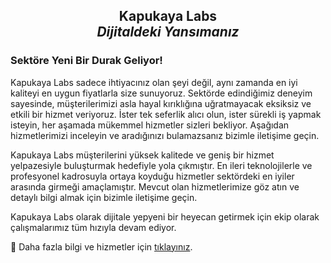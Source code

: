 <div align="center">
<h2>Kapukaya Labs <br> <i>Dijitaldeki Yansımanız</i></h2>
</div>

### Sektöre Yeni Bir Durak Geliyor!

Kapukaya Labs sadece ihtiyacınız olan şeyi değil, aynı zamanda en iyi kaliteyi en uygun fiyatlarla size sunuyoruz. Sektörde edindiğimiz deneyim sayesinde, müşterilerimizi asla hayal kırıklığına uğratmayacak eksiksiz ve etkili bir hizmet veriyoruz. İster tek seferlik alıcı olun, ister sürekli iş yapmak isteyin, her aşamada mükemmel hizmetler sizleri bekliyor. Aşağıdan hizmetlerimizi inceleyin ve aradığınızı bulamazsanız bizimle iletişime geçin.

Kapukaya Labs müşterilerini yüksek kalitede ve geniş bir hizmet yelpazesiyle buluşturmak hedefiyle yola çıkmıştır. En ileri teknolojilerle ve profesyonel kadrosuyla ortaya koyduğu hizmetler sektördeki en iyiler arasında girmeği amaçlamıştır. Mevcut olan hizmetlerimize göz atın ve detaylı bilgi almak için bizimle iletişime geçin.

Kapukaya Labs olarak dijitale yepyeni bir heyecan getirmek için ekip olarak çalışmalarımız tüm hızıyla devam ediyor.

🔭 Daha fazla bilgi ve hizmetler için [tıklayınız](https://www.kapukaya.dev).
